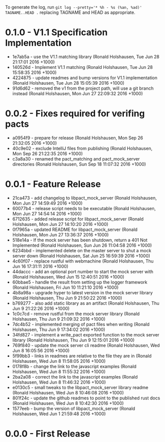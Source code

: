To generate the log, run `git log --pretty='* %h - %s (%an, %ad)' TAGNAME..HEAD .` replacing TAGNAME and HEAD as appropriate.

# 0.1.0 - V1.1 Specification Implementation

* 1e7ab5a - use the V1.1 matching library (Ronald Holshausen, Tue Jun 28 21:17:01 2016 +1000)
* 140526d - Implement V1.1 matching (Ronald Holshausen, Tue Jun 28 15:58:35 2016 +1000)
* 4224875 - update readmes and bump versions for V1.1 implementation (Ronald Holshausen, Tue Jun 28 15:05:39 2016 +1000)
* 91d6d62 - removed the v1 from the project path, will use a git branch instead (Ronald Holshausen, Mon Jun 27 22:09:32 2016 +1000)

# 0.0.2 - Fixes required for verifing pacts

* a0954f9 - prepare for release (Ronald Holshausen, Mon Sep 26 21:32:05 2016 +1000)
* 40c9e02 - exclude IntelliJ files from publishing (Ronald Holshausen, Mon Sep 26 21:22:35 2016 +1000)
* c3a8a30 - renamed the pact_matching and pact_mock_server directories (Ronald Holshausen, Sun Sep 18 11:07:32 2016 +1000)

# 0.0.1 - Feature Release

* 21ca473 - add changelog to libpact_mock_server (Ronald Holshausen, Mon Jun 27 14:59:49 2016 +1000)
* 60077b4 - release script needs to be executable (Ronald Holshausen, Mon Jun 27 14:54:14 2016 +1000)
* 6712635 - added release script for libpact_mock_server (Ronald Holshausen, Mon Jun 27 14:10:20 2016 +1000)
* 0f7965a - updated README for libpact_mock_server (Ronald Holshausen, Mon Jun 27 13:36:37 2016 +1000)
* 518e14a - If the mock server has been shutdown, return a 401 Not Implemented (Ronald Holshausen, Sun Jun 26 11:04:58 2016 +1000)
* 6234bbd - implemented delete on the master server to shut a mock server down (Ronald Holshausen, Sat Jun 25 16:59:39 2016 +1000)
* 4c60f07 - replace rustful with webmachine (Ronald Holshausen, Thu Jun 16 17:31:11 2016 +1000)
* 44daccc - add an optional port number to start the mock server with (Ronald Holshausen, Wed Jun 15 12:40:51 2016 +1000)
* 60bbae5 - handle the result from setting up the logger framework (Ronald Holshausen, Fri Jun 10 11:21:10 2016 +1000)
* 4b8a98a - upgrade hyper to latest version in the mock server library (Ronald Holshausen, Thu Jun 9 21:50:22 2016 +1000)
* b769277 - also add static library as an artifact (Ronald Holshausen, Thu Jun 9 21:22:26 2016 +1000)
* 1c0c7cd - remove rustful from the mock server library (Ronald Holshausen, Thu Jun 9 21:09:32 2016 +1000)
* 7dc4b52 - implemented merging of pact files when writing (Ronald Holshausen, Thu Jun 9 17:34:02 2016 +1000)
* 34fd827 - implement a write_pact exported function to the mock server library (Ronald Holshausen, Thu Jun 9 12:15:01 2016 +1000)
* 769f840 - update the mock server cli readme (Ronald Holshausen, Wed Jun 8 16:05:56 2016 +1000)
* 5f99bb3 - links in readmes are relative to the file they are in (Ronald Holshausen, Wed Jun 8 11:58:05 2016 +1000)
* 0178f8b - change the link to the javascript examples (Ronald Holshausen, Wed Jun 8 11:55:32 2016 +1000)
* 2ba2a08 - correct the link to the javascript examples (Ronald Holshausen, Wed Jun 8 11:46:32 2016 +1000)
* e0130c5 - small tweaks to the libpact_mock_server library readme (Ronald Holshausen, Wed Jun 8 10:46:08 2016 +1000)
* 801f24c - update the github readmes to point to the published rust docs (Ronald Holshausen, Wed Jun 8 10:42:30 2016 +1000)
* 1577eeb - bump the version of libpact_mock_server (Ronald Holshausen, Wed Jun 1 21:59:48 2016 +1000)

# 0.0.0 - First Release
